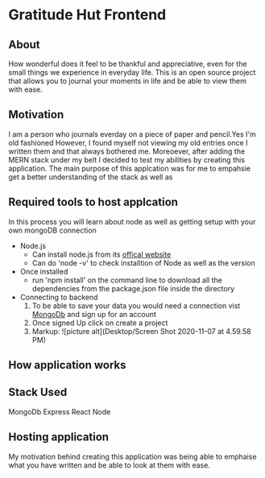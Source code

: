
# Gratitude Hut Frontend

## About 
How wonderful does it feel to be thankful and appreciative, even for the small things we experience in everyday life.
This is an open source project that allows you to journal your moments in life and be able to view them with ease.

## Motivation 
I am a person who journals everday on a piece of paper and pencil.Yes I'm old fashioned However, I found myself not viewing my old entries once I written them and that always bothered me. Moreoever, after adding the MERN stack under my belt I decided to test my abilities by creating this application. The main purpose of this applcation was for me to empahsie  get a better understanding of the stack as well as



## Required tools to host applcation 

In this process you will learn about node as well as getting setup with your own mongoDB connection

* Node.js
   * Can install node.js from its [offical website](https://nodejs.org/en/download/)
   * Can do 'node -v' to check installtion of Node as well as the version
* Once installed 
  * run 'npm install' on the command line to download all the dependencies from the package.json file inside the directory  
* Connecting to backend
  1. To be able to save your data you would need a connection vist [MongoDb](https://account.mongodb.com/account/login) and sign up for an account 
  2. Once signed Up click on create a project 
  3. Markup: ![picture alt](Desktop/Screen Shot 2020-11-07 at 4.59.58 PM)

## How application works 




## Stack Used
MongoDb
Express
React
Node




## Hosting application

My motivation behind creating this application was being able to emphaise what you have written and be able to look at them with ease.
